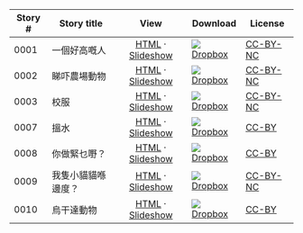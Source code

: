 Story #  | Story title | View | Download | License
-------- | -----------  |:-------:| ---------------- | -------
0001 | 一個好高嘅人 | [HTML](https://global-asp.github.io/stories/yue/0001_一個好高嘅人.html) · [Slideshow](https://global-asp.github.io/stories/yue/0001_一個好高嘅人_slides.html) | ![](https://avatars0.githubusercontent.com/u/559357?v=3&s=24)[Dropbox](https://www.dropbox.com/s/wb7smewm55zy51g/yue.zip) | [CC-BY-NC](http://creativecommons.org/licenses/by-nc/3.0/)
0002 | 睇吓農場動物 | [HTML](https://global-asp.github.io/stories/yue/0002_睇吓農場動物.html) · [Slideshow](https://global-asp.github.io/stories/yue/0002_睇吓農場動物_slides.html) | ![](https://avatars0.githubusercontent.com/u/559357?v=3&s=24)[Dropbox](https://www.dropbox.com/s/wb7smewm55zy51g/yue.zip) | [CC-BY-NC](http://creativecommons.org/licenses/by-nc/3.0/)
0003 | 校服 | [HTML](https://global-asp.github.io/stories/yue/0003_校服.html) · [Slideshow](https://global-asp.github.io/stories/yue/0003_校服_slides.html) | ![](https://avatars0.githubusercontent.com/u/559357?v=3&s=24)[Dropbox](https://www.dropbox.com/s/wb7smewm55zy51g/yue.zip) | [CC-BY-NC](http://creativecommons.org/licenses/by-nc/3.0/)
0007 | 搵水 | [HTML](https://global-asp.github.io/stories/yue/0007_搵水.html) · [Slideshow](https://global-asp.github.io/stories/yue/0007_搵水_slides.html) | ![](https://avatars0.githubusercontent.com/u/559357?v=3&s=24)[Dropbox](https://www.dropbox.com/s/wb7smewm55zy51g/yue.zip) | [CC-BY](https://creativecommons.org/licenses/by/3.0/)
0008 | 你做緊乜嘢？ | [HTML](https://global-asp.github.io/stories/yue/0008_你做緊乜嘢.html) · [Slideshow](https://global-asp.github.io/stories/yue/0008_你做緊乜嘢_slides.html) | ![](https://avatars0.githubusercontent.com/u/559357?v=3&s=24)[Dropbox](https://www.dropbox.com/s/wb7smewm55zy51g/yue.zip) | [CC-BY](https://creativecommons.org/licenses/by/3.0/)
0009 | 我隻小貓貓喺邊度？ | [HTML](https://global-asp.github.io/stories/yue/0009_我隻小貓貓喺邊度.html) · [Slideshow](https://global-asp.github.io/stories/yue/0009_我隻小貓貓喺邊度_slides.html) | ![](https://avatars0.githubusercontent.com/u/559357?v=3&s=24)[Dropbox](https://www.dropbox.com/s/wb7smewm55zy51g/yue.zip) | [CC-BY-NC](http://creativecommons.org/licenses/by-nc/3.0/)
0010 | 烏干達動物 | [HTML](https://global-asp.github.io/stories/yue/0010_烏干達動物.html) · [Slideshow](https://global-asp.github.io/stories/yue/0010_烏干達動物_slides.html) | ![](https://avatars0.githubusercontent.com/u/559357?v=3&s=24)[Dropbox](https://www.dropbox.com/s/wb7smewm55zy51g/yue.zip) | [CC-BY](https://creativecommons.org/licenses/by/3.0/)
